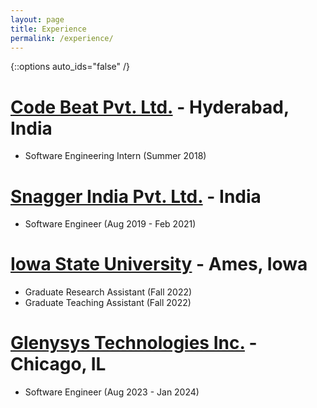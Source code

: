 ```yaml
---
layout: page
title: Experience
permalink: /experience/
---
```

{::options auto_ids="false" /}



# [Code Beat Pvt. Ltd.](https://codebeat.in/) - Hyderabad, India
  
   * Software Engineering Intern (Summer 2018)


# [Snagger India Pvt. Ltd.](https://snagger.in/) - India

 * Software Engineer (Aug 2019 - Feb 2021)


# [Iowa State University](https://www.ece.iastate.edu/) - Ames, Iowa 

   * Graduate Research Assistant (Fall 2022)
   * Graduate Teaching Assistant (Fall 2022)


# [Glenysys Technologies Inc.](https://www.glenysys.com/) - Chicago, IL

 * Software Engineer (Aug 2023 - Jan 2024)
